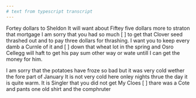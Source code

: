 ```yaml
---
# text from typescript transcript
---
```

Fortey dollars to Sheldon It will want about Fiftey five dollars more to straton that mortgage I am sorry that you had so much [ ] to get that Clover seed thrashed out and to pay three dollars for thrashing. I want you to keep every damb a Curnle of it and [ ] down that wheat lot in the spring and Osro Cellegg will haft to get his pay sum other way or wate untill I can get the money for him. 

I am sorry that the potatoes have froze so bad but it was very cold wether the fore part of January  It is not very cold here onley nights thrue the day it is quite warm. It is Singler that you did not get My Cloes [ ] thare was a Cote and pants one old shirt and the comphruter